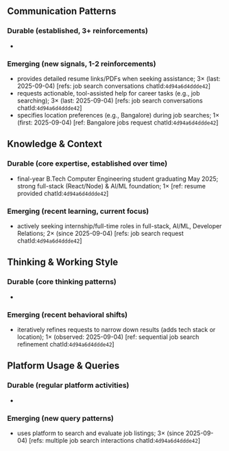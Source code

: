 ## Communication Patterns
### Durable (established, 3+ reinforcements)
-

### Emerging (new signals, 1-2 reinforcements)
- provides detailed resume links/PDFs when seeking assistance; 3× (last: 2025-09-04) [refs: job search conversations chatId:`4d94a6d4ddde42`]
- requests actionable, tool-assisted help for career tasks (e.g., job searching); 3× (last: 2025-09-04) [refs: job search conversations chatId:`4d94a6d4ddde42`]
- specifies location preferences (e.g., Bangalore) during job searches; 1× (first: 2025-09-04) [ref: Bangalore jobs request chatId:`4d94a6d4ddde42`]

## Knowledge & Context
### Durable (core expertise, established over time)
- final-year B.Tech Computer Engineering student graduating May 2025; strong full-stack (React/Node) & AI/ML foundation; 1× [ref: resume provided chatId:`4d94a6d4ddde42`]

### Emerging (recent learning, current focus)
- actively seeking internship/full-time roles in full-stack, AI/ML, Developer Relations; 2× (since 2025-09-04) [refs: job search request chatId:`4d94a6d4ddde42`]

## Thinking & Working Style
### Durable (core thinking patterns)
-

### Emerging (recent behavioral shifts)
- iteratively refines requests to narrow down results (adds tech stack or location); 1× (observed: 2025-09-04) [ref: sequential job search refinement chatId:`4d94a6d4ddde42`]

## Platform Usage & Queries
### Durable (regular platform activities)
-

### Emerging (new query patterns)
- uses platform to search and evaluate job listings; 3× (since 2025-09-04) [refs: multiple job search interactions chatId:`4d94a6d4ddde42`]